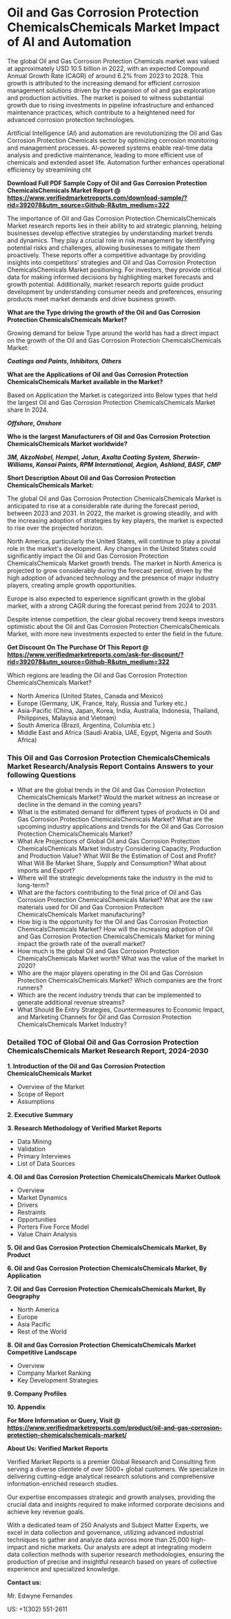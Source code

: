 <meta name="title" content="Global Oil and Gas Corrosion Protection ChemicalsChemicals Market Impact of AI and Automation"><meta name="description" content="The global Oil and Gas Corrosion Protection Chemicals market was valued at approximately USD 10.5 billion in 2022, with an expected Compound Annual Growth Rate (CAGR) "><meta name="title" content="Oil and Gas Corrosion Protection ChemicalsChemicals Market Size, Share, Scope, Trends, Growth, Opportunities, Analysis, Forecast"><h1>Oil and Gas Corrosion Protection ChemicalsChemicals Market Impact of AI and Automation</h1><p>The global Oil and Gas Corrosion Protection Chemicals market was valued at approximately USD 10.5 billion in 2022, with an expected Compound Annual Growth Rate (CAGR) of around 6.2% from 2023 to 2028. This growth is attributed to the increasing demand for efficient corrosion management solutions driven by the expansion of oil and gas exploration and production activities. The market is poised to witness substantial growth due to rising investments in pipeline infrastructure and enhanced maintenance practices, which contribute to a heightened need for advanced corrosion protection technologies.</p><p>Artificial Intelligence (AI) and automation are revolutionizing the Oil and Gas Corrosion Protection Chemicals sector by optimizing corrosion monitoring and management processes. AI-powered systems enable real-time data analysis and predictive maintenance, leading to more efficient use of chemicals and extended asset life. Automation further enhances operational efficiency by streamlining cht</p><p id="" class=""><strong>Download Full PDF Sample Copy of Oil and Gas Corrosion Protection ChemicalsChemicals Market Report @ <a href="https://www.verifiedmarketreports.com/download-sample/?rid=392078&utm_source=Github-R&utm_medium=322" target="_blank">https://www.verifiedmarketreports.com/download-sample/?rid=392078&utm_source=Github-R&utm_medium=322</a></strong></p><p>The importance of&nbsp;Oil and Gas Corrosion Protection ChemicalsChemicals Market research reports lies in their ability to aid strategic planning, helping businesses develop effective strategies by understanding market trends and dynamics. They play a crucial role in risk management by identifying potential risks and challenges, allowing businesses to mitigate them proactively. These reports offer a competitive advantage by providing insights into competitors' strategies and Oil and Gas Corrosion Protection ChemicalsChemicals Market positioning. For investors, they provide critical data for making informed decisions by highlighting market forecasts and growth potential. Additionally, market research reports guide product development by understanding consumer needs and preferences, ensuring products meet market demands and drive business growth.</p><p><strong>What are the&nbsp;Type driving the growth of the Oil and Gas Corrosion Protection ChemicalsChemicals Market?</strong></p><p id="" class="">Growing demand for below Type around the world has had a direct impact on the growth of the Oil and Gas Corrosion Protection ChemicalsChemicals Market:</p><em><strong>Coatings and Paints, Inhibitors, Others</strong></em></p><strong>What are the&nbsp;Applications&nbsp;of Oil and Gas Corrosion Protection ChemicalsChemicals Market available in the Market?</strong></p><p id="" class="">Based on Application the Market is categorized into Below types that held the largest Oil and Gas Corrosion Protection ChemicalsChemicals Market share In 2024.</p><em><strong>Offshore, Onshore</strong></em></p><strong>Who is the largest Manufacturers of Oil and Gas Corrosion Protection ChemicalsChemicals Market worldwide?</strong></p><p><em><strong>3M, AkzoNobel, Hempel, Jotun, Axalta Coating System, Sherwin-Williams, Kansai Paints, RPM International, Aegion, Ashland, BASF, CMP</strong></em></p><p id="" class=""><strong>Short Description About Oil and Gas Corrosion Protection ChemicalsChemicals Market:</strong></p><p>The global Oil and Gas Corrosion Protection ChemicalsChemicals Market is anticipated to rise at a considerable rate during the forecast period, between 2023 and 2031. In 2022, the market is growing steadily, and with the increasing adoption of strategies by key players, the market is expected to rise over the projected horizon.</p><p>North America, particularly the United States, will continue to play a pivotal role in the market's development. Any changes in the United States could significantly impact the Oil and Gas Corrosion Protection ChemicalsChemicals Market growth trends. The market in North America is projected to grow considerably during the forecast period, driven by the high adoption of advanced technology and the presence of major industry players, creating ample growth opportunities.</p><p>Europe is also expected to experience significant growth in the global market, with a strong CAGR during the forecast period from 2024 to 2031.</p><p>Despite intense competition, the clear global recovery trend keeps investors optimistic about the Oil and Gas Corrosion Protection ChemicalsChemicals Market, with more new investments expected to enter the field in the future.</p><p id="" class=""><strong>Get Discount On The Purchase Of This Report @ <a href="https://www.verifiedmarketreports.com/ask-for-discount/?rid=392078&utm_source=Github-R&utm_medium=322" target="_blank">https://www.verifiedmarketreports.com/ask-for-discount/?rid=392078&utm_source=Github-R&utm_medium=322</a></strong></p>Which regions are leading the Oil and Gas Corrosion Protection ChemicalsChemicals Market?</p><ul><li>North America (United States, Canada and Mexico)</li><li>Europe (Germany, UK, France, Italy, Russia and Turkey etc.)</li><li>Asia-Pacific (China, Japan, Korea, India, Australia, Indonesia, Thailand, Philippines, Malaysia and Vietnam)</li><li>South America (Brazil, Argentina, Columbia etc.)</li><li>Middle East and Africa (Saudi Arabia, UAE, Egypt, Nigeria and South Africa)</li></ul><h3 id="" class="">This Oil and Gas Corrosion Protection ChemicalsChemicals Market Research/Analysis Report Contains Answers to your following Questions</h3><ul><li>What are the global trends in the Oil and Gas Corrosion Protection ChemicalsChemicals Market? Would the market witness an increase or decline in the demand in the coming years?</li><li>What is the estimated demand for different types of products in Oil and Gas Corrosion Protection ChemicalsChemicals Market? What are the upcoming industry applications and trends for the Oil and Gas Corrosion Protection ChemicalsChemicals Market?</li><li>What Are Projections of Global Oil and Gas Corrosion Protection ChemicalsChemicals Market Industry Considering Capacity, Production and Production Value? What Will Be the Estimation of Cost and Profit? What Will Be Market Share, Supply and Consumption? What about imports and Export?</li><li>Where will the strategic developments take the industry in the mid to long-term?</li><li>What are the factors contributing to the final price of Oil and Gas Corrosion Protection ChemicalsChemicals Market? What are the raw materials used for Oil and Gas Corrosion Protection ChemicalsChemicals Market manufacturing?</li><li>How big is the opportunity for the Oil and Gas Corrosion Protection ChemicalsChemicals Market? How will the increasing adoption of Oil and Gas Corrosion Protection ChemicalsChemicals Market for mining impact the growth rate of the overall market?</li><li>How much is the global Oil and Gas Corrosion Protection ChemicalsChemicals Market worth? What was the value of the market In 2020?</li><li>Who are the major players operating in the Oil and Gas Corrosion Protection ChemicalsChemicals Market? Which companies are the front runners?</li><li>Which are the recent industry trends that can be implemented to generate additional revenue streams?</li><li>What Should Be Entry Strategies, Countermeasures to Economic Impact, and Marketing Channels for Oil and Gas Corrosion Protection ChemicalsChemicals Market Industry?</li></ul><h3 id="" class="">Detailed TOC of Global Oil and Gas Corrosion Protection ChemicalsChemicals Market Research Report, 2024-2030</h3><p id="" class=""><strong>1. Introduction of the Oil and Gas Corrosion Protection ChemicalsChemicals Market</strong></p><ul><li>Overview of the Market</li><li>Scope of Report</li><li>Assumptions</li></ul><p id="" class=""><strong>2. Executive Summary</strong></p><p id="" class=""><strong>3. Research Methodology of Verified Market Reports</strong></p><ul><li>Data Mining</li><li>Validation</li><li>Primary Interviews</li><li>List of Data Sources</li></ul><p id="" class=""><strong>4. Oil and Gas Corrosion Protection ChemicalsChemicals Market Outlook</strong></p><ul><li>Overview</li><li>Market Dynamics</li><li>Drivers</li><li>Restraints</li><li>Opportunities</li><li>Porters Five Force Model</li><li>Value Chain Analysis</li></ul><p id="" class=""><strong>5. Oil and Gas Corrosion Protection ChemicalsChemicals Market, By Product</strong></p><p id="" class=""><strong>6. Oil and Gas Corrosion Protection ChemicalsChemicals Market, By Application</strong></p><p id="" class=""><strong>7. Oil and Gas Corrosion Protection ChemicalsChemicals Market, By Geography</strong></p><ul><li>North America</li><li>Europe</li><li>Asia Pacific</li><li>Rest of the World</li></ul><p id="" class=""><strong>8. Oil and Gas Corrosion Protection ChemicalsChemicals Market Competitive Landscape</strong></p><ul><li>Overview</li><li>Company Market Ranking</li><li>Key Development Strategies</li></ul><p id="" class=""><strong>9. Company Profiles</strong></p><p id="" class=""><strong>10. Appendix</strong></p><p id="" class=""><strong>For More Information or Query, Visit @ <a href="https://www.verifiedmarketreports.com/product/oil-and-gas-corrosion-protection-chemicalschemicals-market/" target="_blank">https://www.verifiedmarketreports.com/product/oil-and-gas-corrosion-protection-chemicalschemicals-market/</a></strong></p><p id="" class=""><strong>About Us: Verified Market Reports</strong></p><p id="" class="">Verified Market Reports is a premier Global Research and Consulting firm serving a diverse clientele of over 5000+ global customers. We specialize in delivering cutting-edge analytical research solutions and comprehensive information-enriched research studies.</p><p id="" class="">Our expertise encompasses strategic and growth analyses, providing the crucial data and insights required to make informed corporate decisions and achieve key revenue goals.</p><p id="" class="">With a dedicated team of 250 Analysts and Subject Matter Experts, we excel in data collection and governance, utilizing advanced industrial techniques to gather and analyze data across more than 25,000 high-impact and niche markets. Our analysts are adept at integrating modern data collection methods with superior research methodologies, ensuring the production of precise and insightful research based on years of collective experience and specialized knowledge.</p><p id="" class=""><strong>Contact us:</strong></p><p id="" class="">Mr. Edwyne Fernandes</p><p id="" class="">US: +1(302) 551-2611</p>